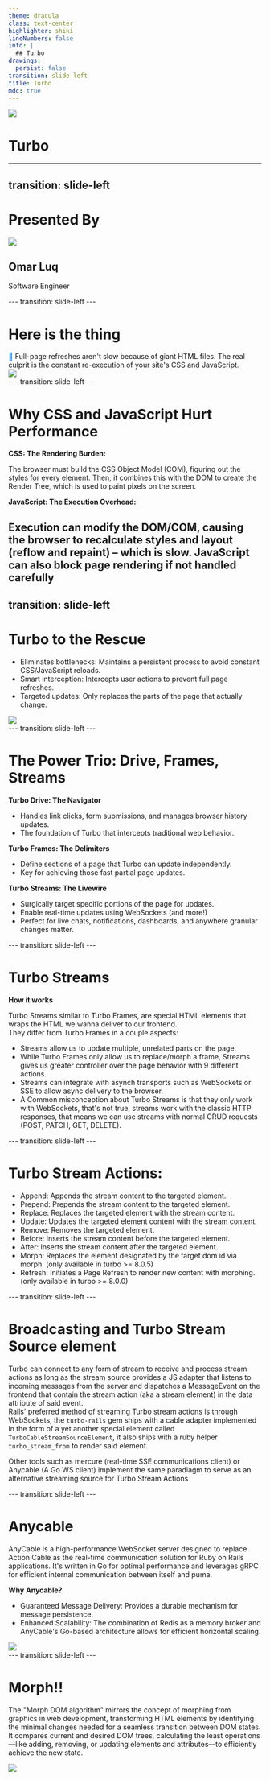 ```yaml
---
theme: dracula
class: text-center
highlighter: shiki
lineNumbers: false
info: |
  ## Turbo
drawings:
  persist: false
transition: slide-left
title: Turbo
mdc: true
---
```


<div class='flex flex-col gap-3 content-center'>
  <img src="/turbo-logo.svg" class="h-60" />
  <h1> Turbo </h1>
</div>

---

## transition: slide-left

<div class='flex flex-col items-center justify-center'>
  <h1> Presented By </h1>
  <img src="/IMG_1997.jpg" class="h-40 rounded-full" />
  <h2 class='text-2xl font-bold mt-3'>Omar Luq</h2>
  <p class='text-lg'>Software Engineer</p>

  <div class='flex flex-row gap-4 mt-4'>
    <a href="https://github.com/omarluq" target="_blank" class="no-underline">
      <Item text="mygithub">
        <CarbonLogoGithub />
      </Item>
    </a>
    <a href="linkedinhttps://www.linkedin.com/feed/" target="_blank" class="no-underline">
      <Item text="sli.dev">
        <CarbonLogoLinkedin />
      </Item>
    </a>
  </div>
</div>
---
transition: slide-left
---
<h1> Here is the thing </h1>

<div class='flex flex-row'>
<div class='w-1/3'><span style="color: #007bff;">🤔</span> Full-page refreshes aren't slow because of giant HTML files. The real culprit is the constant re-execution of your site's CSS and JavaScript.</div>
<div>
<div class='flex items-center justify-center absolute top-10'>
  <img src="/http-browser.svg" class="h-[500px] w-[500px]" />
</div>
</div>
</div>
---
transition: slide-left
---
<h1>  Why CSS and JavaScript Hurt Performance </h1>

<strong> CSS: The Rendering Burden: </strong>

<div class='pb-2'> The browser must build the CSS Object Model (COM), figuring out the styles for every element. Then, it combines this with the DOM to create the Render Tree, which is used to paint pixels on the screen.</div>

<strong> JavaScript: The Execution Overhead:</strong>

## <div class='pb-2'> Execution can modify the DOM/COM, causing the browser to recalculate styles and layout (reflow and repaint) – which is slow. JavaScript can also block page rendering if not handled carefully</div>

## transition: slide-left

<h1> Turbo to the Rescue </h1>

<div class='flex flex-row gap-15'>
<ul class='w-1/3'>
<li>Eliminates bottlenecks: Maintains a persistent process to avoid constant CSS/JavaScript reloads.</li>
<li>Smart interception: Intercepts user actions to prevent full page refreshes.</li>
<li>Targeted updates: Only replaces the parts of the page that actually change.</li>
</ul>
<div>
<div class='flex items-center justify-center absolute top-10'>
  <img src="/turbo-drive.svg" class="h-[500px] w-[500px]" />
</div>
</div>
</div>
---
transition: slide-left
---
<h1> The Power Trio: Drive, Frames, Streams </h1>

<div class="flex flex-col"> 
  <div>
    <strong>Turbo Drive: The Navigator</strong>
    <ul>
      <li>Handles link clicks, form submissions, and manages browser history updates. </li>
      <li>The foundation of Turbo that intercepts traditional web behavior. </li>
    </ul>

  </div>

  <div>
    <strong>Turbo Frames: The Delimiters</strong>
    <ul>
      <li> Define sections of a page that Turbo can update independently. </li>
      <li> Key for achieving those fast partial page updates. </li>
    </ul>
  </div>

  <div>
    <strong>Turbo Streams: The Livewire</strong>
    <ul>
      <li>Surgically target specific portions of the page for updates.</li>
      <li>Enable real-time updates using WebSockets (and more!)</li>
      <li>Perfect for live chats, notifications, dashboards, and anywhere granular changes matter.</li>
    </ul>
  </div>
</div>
---
transition: slide-left
---
<h1> Turbo Streams </h1>

<div class='flex flex-col'>
  <strong> How it works </strong>
  <p> Turbo Streams similar to Turbo Frames, are special HTML elements that wraps the HTML we wanna deliver to our frontend. <br /> They differ from Turbo Frames in a couple aspects: </p>
  <ul>
    <li> Streams allow us to update multiple, unrelated parts on the page. </li>
    <li> While Turbo Frames only allow us to replace/morph a frame, Streams gives us greater controller over the page behavior with 9 different actions. </li>
    <li> Streams can integrate with asynch transports such as WebSockets or SSE to allow async delivery to the browser. </li>
    <li> A Common misconception about Turbo Streams is that they only work with WebSockets, that's not true, streams work with the classic HTTP responses, that means we can use streams with normal CRUD requests (POST, PATCH, GET, DELETE). </li>
  </ul>
</div>
---
transition: slide-left
---
<h1> Turbo Stream Actions: </h1>
<ul>
  <li>Append: Appends the stream content to the targeted element.</li>
  <li>Prepend: Prepends the stream content to the targeted element.</li>
  <li>Replace: Replaces the targeted element with the stream content.</li>
  <li>Update: Updates the targeted element content with the stream content.</li>
  <li>Remove: Removes the targeted element.</li>
  <li>Before: Inserts the stream content before the targeted element.</li>
  <li>After: Inserts the stream content after the targeted element.</li>
  <li>Morph: Replaces the element designated by the target dom id via morph. (only available in turbo >= 8.0.5)</li>
  <li>Refresh: Initiates a Page Refresh to render new content with morphing. (only available in turbo >= 8.0.0)</li>
</ul>
---
transition: slide-left
---
<h1> Broadcasting and Turbo Stream Source element</h1>
<p>Turbo can connect to any form of stream to receive and process stream actions as long as the stream source provides a JS adapter that listens to incoming messages from the server and dispatches a MessageEvent on the frontend that contain the stream action (aka a stream element) in the data attribute of said event.<br/> Rails' preferred method of streaming Turbo stream actions is through WebSockets, the <code>turbo-rails</code> gem ships with a cable adapter implemented in the form of a yet another special element called <code>TurboCableStreamSourceElement</code>, it also ships with a ruby helper <code>turbo_stream_from</code> to render said element.</p>
<p>Other tools such as mercure (real-time SSE communications client) or Anycable (A Go WS client) implement the same paradiagm to serve as an alternative streaming source for Turbo Stream Actions</p>
---
transition: slide-left
---
<h1>Anycable</h1>
<p>AnyCable is a high-performance WebSocket server designed to replace Action Cable as the real-time communication solution for Ruby on Rails applications. It's written in Go for optimal performance and leverages gRPC for efficient internal communication between itself and puma.</p>
  <div>
    <strong>Why Anycable?</strong>
    <ul>
      <li>Guaranteed Message Delivery: Provides a durable mechanism for message persistence.</li>
      <li>Enhanced Scalability: The combination of Redis as a memory broker and AnyCable's Go-based architecture allows for efficient horizontal scaling.</li>
    </ul>
  </div>
  <div class='flex items-center justify-center absolute top-35 left-50'>
    <img src="/anycable.svg" class="h-[500px] w-[500px]" />
  </div>
---
transition: slide-left
---
<h1> Morph!! </h1>
<div class='flex flex-row gap-15'>
<div class='w-1/3'>
<p>The "Morph DOM algorithm" mirrors the concept of morphing from graphics in web development, transforming HTML elements by identifying the minimal changes needed for a seamless transition between DOM states. It compares current and desired DOM trees, calculating the least operations—like adding, removing, or updating elements and attributes—to efficiently achieve the new state.</p> 
</div>
<div>
<div class='flex items-center justify-center absolute top-10'>
  <img src="/morphdom.svg" class="h-[500px] w-[500px]" />
</div>
</div>
</div>
